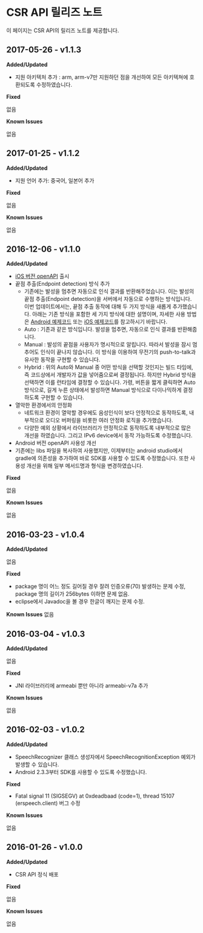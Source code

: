 # CSR API 릴리즈 노트
이 페이지는 CSR API의 릴리즈 노트를 제공합니다.

## 2017-05-26 - v1.1.3
**Added/Updated**
* 지원 아키텍처 추가 : arm, arm-v7만 지원하던 점을 개선하여 모든 아키텍쳐에 호환되도록 수정하였습니다.

**Fixed**

없음

**Known Issues**

없음

## 2017-01-25 - v1.1.2
**Added/Updated**
* 지원 언어 추가: 중국어, 일본어 추가

**Fixed**

없음

**Known Issues**

없음

## 2016-12-06 - v1.1.0
**Added/Updated**
* [iOS 버전 openAPI](https://github.com/naver/naverspeech-sdk-ios) 출시
* 끝점 추출(Endpoint detection) 방식 추가
  * 기존에는 발성을 멈추면 자동으로 인식 결과를 반환해주었습니다. 이는 발성의 끝점 추출(Endpoint detection)을 서버에서 자동으로 수행하는 방식입니다. 이번 업데이트에서는, 끝점 추출 동작에 대해 두 가지 방식을 새롭게 추가했습니다. 아래는 기존 방식을 포함한 세 가지 방식에 대한 설명이며, 자세한 사용 방법은 [Android 예제코드](https://github.com/naver/naverspeech-sdk-android) 또는 [iOS 예제코드](https://github.com/naver/naverspeech-sdk-ios)를 참고하시기 바랍니다.
  * Auto : 기존과 같은 방식입니다. 발성을 멈추면, 자동으로 인식 결과를 반환해줍니다.
  * Manual : 발성의 끝점을 사용자가 명시적으로 알립니다. 따라서 발성을 잠시 멈추어도 인식이 끝나지 않습니다. 이 방식을 이용하여 무전기의 push-to-talk과 유사한 동작을 구현할 수 있습니다.
  * Hybrid : 위의 Auto와 Manual 중 어떤 방식을 선택할 것인지는 빌드 타임에, 즉 코드상에서 개발자가 값을 넣어줌으로써 결정됩니다. 하지만 Hybrid 방식을 선택하면 이를 런타임에 결정할 수 있습니다. 가령, 버튼을 짧게 클릭하면 Auto 방식으로, 길게 누른 상태에서 발성하면 Manual 방식으로 다이나믹하게 결정하도록 구현할 수 있습니다.
* 열악한 환경에서의 안정화
  * 네트워크 환경이 열악할 경우에도 음성인식이 보다 안정적으로 동작하도록, 내부적으로 오디오 버퍼링을 비롯한 여러 안정화 로직을 추가했습니다.
  * 다양한 예외 상황에서 라이브러리가 안정적으로 동작하도록 내부적으로 많은 개선을 하였습니다. 그리고 IPv6 device에서 동작 가능하도록 수정했습니다.
* Android 버전 openAPI 사용성 개선
* 기존에는 libs 파일을 복사하여 사용했지만, 이제부터는 android studio에서 gradle에 의존성을 추가하여 바로 SDK를 사용할 수 있도록 수정했습니다. 또한 사용성 개선을 위해 일부 메서드명과 형식을 변경하였습니다.

**Fixed**

없음

**Known Issues**

없음

## 2016-03-23 - v1.0.4
**Added/Updated**

없음

**Fixed**
* package 명이 어느 정도 길어질 경우 잘려 인증오류(70) 발생하는 문제 수정, package 명의 길이가 256bytes 이하면 문제 없음.
* eclipse에서 Javadoc을 볼 경우 한글이 깨지는 문제 수정.

**Known Issues**
없음

## 2016-03-04 - v1.0.3
**Added/Updated**

없음

**Fixed**
* JNI 라이브러리에 armeabi 뿐만 아니라 armeabi-v7a 추가

**Known Issues**

없음

## 2016-02-03 - v1.0.2
**Added/Updated**
* SpeechRecognizer 클래스 생성자에서 SpeechRecognitionException 예외가 발생할 수 있습니다.
* Android 2.3.3부터 SDK를 사용할 수 있도록 수정했습니다.

**Fixed**
* Fatal signal 11 (SIGSEGV) at 0xdeadbaad (code=1), thread 15107 (erspeech.client) 버그 수정

**Known Issues**

없음

## 2016-01-26 - v1.0.0
**Added/Updated**
* CSR API 정식 배포

**Fixed**

없음

**Known Issues**

없음
